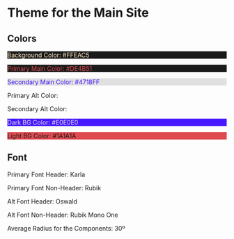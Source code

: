 # Theme for the Main Site

## Colors

<div>
	<p style="background-color:#1A1A1A ;color: #FFEAC5;">Background Color: #FFEAC5</p>
</div>

<div>
	<p style="color: #DE4B51; background-color: #1A1A1A;">Primary Main Color: #DE4B51</p>
	<p style="color: #4718FF; background-color: #E0E0E0;">Secondary Main Color: #4718FF</p>
</div>

<div>
	<p style="">Primary Alt Color:</p>
	<p style="">Secondary Alt Color:</p>
</div>

<div> 
	<p style="color: #E0E0E0; background-color: #4718FF;">Dark BG Color: #E0E0E0</p>
	<p style="color: #1A1A1A; background-color: #DE4B51;">Light BG Color: #1A1A1A</p>	
</div>

## Font

<div>
	<p>Primary Font Header: Karla</p>
	<p>Primary Font Non-Header: Rubik</p>
</div>

<div>
	<p>Alt Font Header: Oswald</p>
	<p>Alt Font Non-Header: Rubik Mono One</p>
</div>

<div>
	<p>Average Radius for the Components: 30º</p>
</div>


